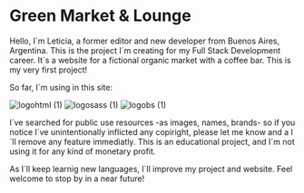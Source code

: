 # Green Market & Lounge

Hello, I´m Leticia, a former editor and new developer from Buenos Aires, Argentina.
This is the project I´m creating for my Full Stack Development career.
It´s a website for a fictional organic market with a coffee bar. This is my very first project!

So far, I´m using in this site:


![logohtml (1)](https://user-images.githubusercontent.com/95722393/145923674-15a8283e-7fcb-4c85-9c4d-6e59a60def92.png)  ![logosass (1)](https://user-images.githubusercontent.com/95722393/145923470-f0192ff2-2287-40c5-888b-255873510192.png)  ![logobs (1)](https://user-images.githubusercontent.com/95722393/145924103-f3f9f423-b67f-4e4c-b885-6c79faadf1a5.png)

I´ve searched for public use resources -as images, names, brands- so if you notice I´ve unintentionally inflicted any copiright, please let me know and a I´ll remove any feature immediatly. 
This is an educational project, and I´m not using it for any kind of monetary profit.

As I´ll keep learnig new languages, I´ll improve my project and website. Feel welcome to stop by in a near future!




